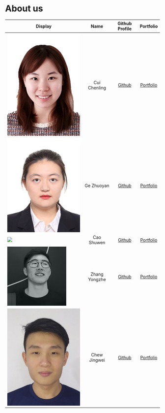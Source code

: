 # About us

Display | Name | Github Profile | Portfolio 
--------|:----:|:--------------:|:---------:
![](team/photos/chenling.jpg) | Cui Chenling | [Github](https://github.com/chenling1022) | [Portfolio](team/chenling1022.md)
![](team/photos/geezzzyyy.jpg) | Ge Zhuoyan | [Github](https://github.com/geezzzyyy) | [Portfolio](team/geezzzyyy.md)
![](https://via.placeholder.com/100.png?text=Photo) | Cao Shuwen | [Github](https://github.com/cswbibibi) | [Portfolio](team/cswbibibi.md)
![](team/photos/zyz.png) | Zhang Yongzhe | [Github](https://github.com/zhangyongzhe20) | [Portfolio](team/zhangyongzhe20.md)
![](team/photos/tehtea.jpg) | Chew Jingwei | [Github](https://github.com/tehtea) | [Portfolio](team/tehtea.md)
